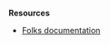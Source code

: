 **Resources**

-   [Folks documentation](https://gnome.pages.gitlab.gnome.org/folks/devhelp/folks/Folks.html)

